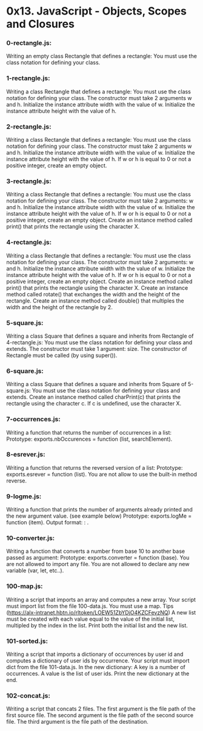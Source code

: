 # 0x13. JavaScript - Objects, Scopes and Closures

### 0-rectangle.js: 
Writing an empty class Rectangle that defines a rectangle: You must use the class notation for defining your class.

### 1-rectangle.js: 
Writing a class Rectangle that defines a rectangle: You must use the class notation for defining your class. The constructor must take 2 arguments w and h. Initialize the instance attribute width with the value of w. Initialize the instance attribute height with the value of h.

### 2-rectangle.js: 
Writing a class Rectangle that defines a rectangle: You must use the class notation for defining your class. The constructor must take 2 arguments w and h. Initialize the instance attribute width with the value of w. Initialize the instance attribute height with the value of h. If w or h is equal to 0 or not a positive integer, create an empty object.

### 3-rectangle.js:
Writing a class Rectangle that defines a rectangle: You must use the class notation for defining your class. The constructor must take 2 arguments: w and h. Initialize the instance attribute width with the value of w. Initialize the instance attribute height with the value of h. If w or h is equal to 0 or not a positive integer, create an empty object. Create an instance method called print() that prints the rectangle using the character X.

### 4-rectangle.js:
Writing a class Rectangle that defines a rectangle: You must use the class notation for defining your class. The constructor must take 2 arguments: w and h. Initialize the instance attribute width with the value of w. Initialize the instance attribute height with the value of h. If w or h is equal to 0 or not a positive integer, create an empty object. Create an instance method called print() that prints the rectangle using the character X. Create an instance method called rotate() that exchanges the width and the height of the rectangle. Create an instance method called double() that multiples the width and the height of the rectangle by 2.

### 5-square.js:
Writing a class Square that defines a square and inherits from Rectangle of 4-rectangle.js: You must use the class notation for defining your class and extends. The constructor must take 1 argument: size. The constructor of Rectangle must be called (by using super()).

### 6-square.js:
Writing a class Square that defines a square and inherits from Square of 5-square.js: You must use the class notation for defining your class and extends. Create an instance method called charPrint(c) that prints the rectangle using the character c. If c is undefined, use the character X.

### 7-occurrences.js:
Writing a function that returns the number of occurrences in a list: Prototype: exports.nbOccurences = function (list, searchElement).

### 8-esrever.js:
Writing a function that returns the reversed version of a list: Prototype: exports.esrever = function (list). You are not allow to use the built-in method reverse.

### 9-logme.js: 
Writing a function that prints the number of arguments already printed and the new argument value. (see example below) Prototype: exports.logMe = function (item). Output format: : .

### 10-converter.js:
Writing a function that converts a number from base 10 to another base passed as argument: Prototype: exports.converter = function (base). You are not allowed to import any file. You are not allowed to declare any new variable (var, let, etc..).

### 100-map.js:
Writing a script that imports an array and computes a new array. Your script must import list from the file 100-data.js. You must use a map. Tips (https://alx-intranet.hbtn.io/rltoken/LOEW51ZbYDjO4KZCFevzNQ) A new list must be created with each value equal to the value of the initial list, multipled by the index in the list. Print both the initial list and the new list.

### 101-sorted.js:
Writing a script that imports a dictionary of occurrences by user id and computes a dictionary of user ids by occurrence. Your script must import dict from the file 101-data.js. In the new dictionary: A key is a number of occurrences. A value is the list of user ids. Print the new dictionary at the end.

### 102-concat.js: 
Writing a script that concats 2 files. The first argument is the file path of the first source file. The second argument is the file path of the second source file. The third argument is the file path of the destination.
